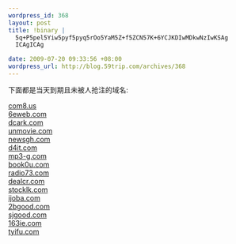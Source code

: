 ```yaml
--- 
wordpress_id: 368
layout: post
title: !binary |
  5q+P5pel5Yiw5pyf5pyq5rOo5YaM5Z+f5ZCN57K+6YCJKDIwMDkwNzIwKSAg
  ICAgICAg

date: 2009-07-20 09:33:56 +08:00
wordpress_url: http://blog.59trip.com/archives/368
---
```

下面都是当天到期且未被人抢注的域名:<br xmlns="http://www.w3.org/2005/Atom"/>
<!--more--><a href="http://www.domaintools.com/com8.us" target="_blank">com8.us</a><br/><a href="http://www.domaintools.com/6eweb.com" target="_blank">6eweb.com</a><br/><a href="http://www.domaintools.com/dcark.com" target="_blank">dcark.com</a><br/><a href="http://www.domaintools.com/unmovie.com" target="_blank">unmovie.com</a><br/><a href="http://www.domaintools.com/newsgh.com" target="_blank">newsgh.com</a><br/><a href="http://www.domaintools.com/d4it.com" target="_blank">d4it.com</a><br/><a href="http://www.domaintools.com/mp3-g.com" target="_blank">mp3-g.com</a><br/><a href="http://www.domaintools.com/book0u.com" target="_blank">book0u.com</a><br/><a href="http://www.domaintools.com/radio73.com" target="_blank">radio73.com</a><br/><a href="http://www.domaintools.com/dealcr.com" target="_blank">dealcr.com</a><br/><a href="http://www.domaintools.com/stocklk.com" target="_blank">stocklk.com</a><br/><a href="http://www.domaintools.com/ijoba.com" target="_blank">ijoba.com</a><br/><a href="http://www.domaintools.com/2bgood.com" target="_blank">2bgood.com</a><br/><a href="http://www.domaintools.com/sjgood.com" target="_blank">sjgood.com</a><br/><a href="http://www.domaintools.com/163ie.com" target="_blank">163ie.com</a><br/><a href="http://www.domaintools.com/tyifu.com" target="_blank">tyifu.com</a><br/>        
